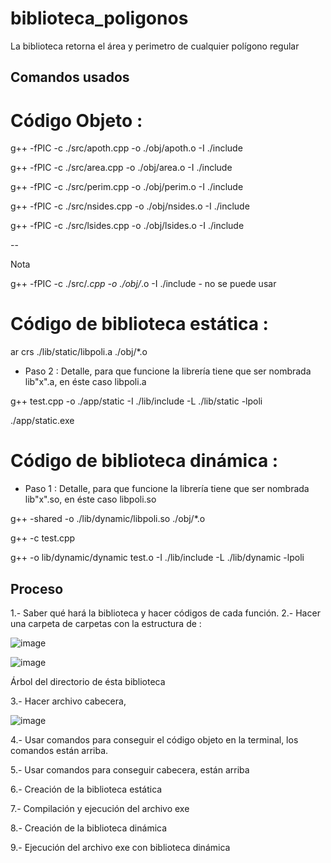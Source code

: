 # biblioteca_poligonos
La biblioteca retorna el área y perimetro de cualquier polígono regular 

## Comandos usados ##

# Código Objeto :


g++ -fPIC -c ./src/apoth.cpp -o ./obj/apoth.o -I ./include

g++ -fPIC -c ./src/area.cpp -o ./obj/area.o -I ./include

g++ -fPIC -c ./src/perim.cpp -o ./obj/perim.o -I ./include

g++ -fPIC -c ./src/nsides.cpp -o ./obj/nsides.o -I ./include

g++ -fPIC -c ./src/lsides.cpp -o ./obj/lsides.o -I ./include

--

Nota

g++ -fPIC -c ./src/*.cpp -o ./obj/*.o -I ./include   - no se puede usar


 # Código de biblioteca estática :

ar crs ./lib/static/libpoli.a ./obj/*.o

- Paso 2 : Detalle, para que funcione la librería tiene que ser nombrada lib"x".a, en éste caso libpoli.a

g++ test.cpp -o ./app/static -I ./lib/include -L ./lib/static -lpoli

./app/static.exe



# Código de biblioteca dinámica :

- Paso 1 : Detalle, para que funcione la librería tiene que ser nombrada lib"x".so, en éste caso libpoli.so

g++ -shared -o ./lib/dynamic/libpoli.so  ./obj/*.o

g++ -c test.cpp

g++ -o lib/dynamic/dynamic test.o -I ./lib/include -L ./lib/dynamic -lpoli


 ## Proceso 
 
1.- Saber qué hará la biblioteca y hacer códigos de cada función.
2.- Hacer una carpeta de carpetas con la estructura de :

![image](https://user-images.githubusercontent.com/66481799/200756573-decd38d1-07ed-46d6-aeb7-69bfcf60be7a.png)

![image](https://user-images.githubusercontent.com/66481799/204228618-13e74a3d-74f1-419c-ad3c-1c3f1d8d8896.png)

Árbol del directorio de ésta biblioteca

3.- Hacer archivo cabecera,  
 
 ![image](https://user-images.githubusercontent.com/66481799/200757415-7b7702bf-cd4c-4523-ac1f-725f7f714f10.png)

4.- Usar comandos para conseguir el código objeto en la terminal, los comandos están arriba.

5.- Usar comandos para conseguir cabecera, están arriba

6.- Creación de la biblioteca estática 

7.- Compilación y ejecución del archivo exe

8.- Creación de la biblioteca dinámica 

9.- Ejecución del archivo exe con biblioteca dinámica


 


 

